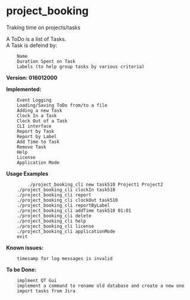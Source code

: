 # project_booking
Traking time on projects/tasks

A ToDo is a list of Tasks.  
A Task is defeind by:
```
    Name
    Duration Spent on Task
    Labels (to help group tasks by various criteria)
```  

**Version: 016012000**

**Implemented:**
```
    Event Logging
    Loading/Saving ToDo from/to a file
    Adding a new Task
    Clock In a Task
    Clock Out of a Task
    CLI interface
    Report by Task
    Report by Label
    Add Time to Task
    Remove Task
    Help
    License
    Application Mode
```

**Usage Examples**
```
    	./project_booking_cli new task510 Project1 Project2
	./project_booking_cli clockIn task510
	./project_booking_cli report
	./project_booking_cli clockOut task510
	./project_booking_cli reportByLabel
	./project_booking_cli addTime task510 01:01
	./project_booking_cli delete
	./project_booking_cli help
	./project_booking_cli license
	./project_booking_cli applicationMode
	exit
```
**Known issues:**
```
    timesamp for log messages is invalid
```
  
**To be Done:**
```
    implment QT Gui
    implement a command to rename old database and create a new one
    import tasks from Jira
``` 
  
